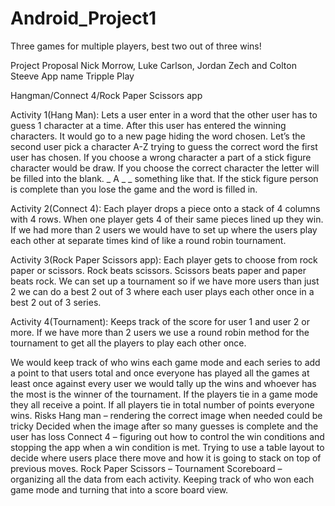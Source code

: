 # Android_Project1
Three games for multiple players, best two out of three wins!

Project Proposal Nick Morrow, Luke Carlson, Jordan Zech and Colton Steeve App name Tripple Play

<p>Hangman/Connect 4/Rock Paper Scissors app<p>
<p>Activity 1(Hang Man): Lets a user enter in a word that the other user has to guess 1 character at a time. After this user has entered the winning characters. It would go to a new page hiding the word chosen. Let’s the second user pick a character A-Z trying to guess the correct word the first user has chosen. If you choose a wrong character a part of a stick figure character would be draw. If you choose the correct character the letter will be filled into the blank. _ A _ _ something like that. If the stick figure person is complete than you lose the game and the word is filled in.<p>

<p>Activity 2(Connect 4): Each player drops a piece onto a stack of 4 columns with 4 rows. When one player gets 4 of their same pieces lined up they win. If we had more than 2 users we would have to set up where the users play each other at separate times kind of like a round robin tournament.<p>

<p>Activity 3(Rock Paper Scissors app): Each player gets to choose from rock paper or scissors. Rock beats scissors. Scissors beats paper and paper beats rock. We can set up a tournament so if we have more users than just 2 we can do a best 2 out of 3 where each user plays each other once in a best 2 out of 3 series.
  
<p>Activity 4(Tournament): Keeps track of the score for user 1 and user 2 or more. If we have more than 2 users we use a round robin method for the tournament to get all the players to play each other once.<p>
  
<p>We would keep track of who wins each game mode and each series to add a point to that users total and once everyone has played all the games at least once against every user we would tally up the wins and whoever has the most is the winner of the tournament. If the players tie in a game mode they all receive a point. If all players tie in total number of points everyone wins. Risks Hang man – rendering the correct image when needed could be tricky Decided when the image after so many guesses is complete and the user has loss Connect 4 – figuring out how to control the win conditions and stopping the app when a win condition is met. Trying to use a table layout to decide where users place there move and how it is going to stack on top of previous moves. Rock Paper Scissors – Tournament Scoreboard – organizing all the data from each activity. Keeping track of who won each game mode and turning that into a score board view.<p>
